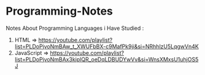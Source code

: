 # Programming-Notes

Notes About Programming Languages i Have Studied : 

1) HTML => https://youtube.com/playlist?list=PLDoPjvoNmBAw_t_XWUFbBX-c9MafPk9ji&si=NRhhlzU5LqgwVn4K
2) JavaScript => https://youtube.com/playlist?list=PLDoPjvoNmBAx3kiplQR_oeDqLDBUDYwVv&si=WnsXMxsU1uhjOS5J
